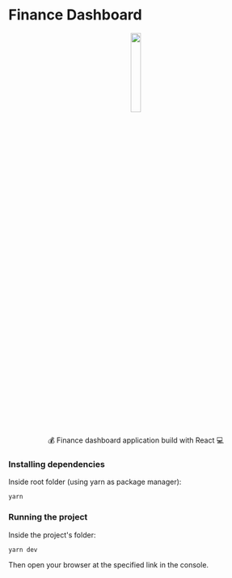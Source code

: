 # Finance Dashboard
<div align="center">
<img src="https://user-images.githubusercontent.com/42656077/176460070-dfe16a02-fac3-4136-89e4-f394cfa37054.gif" width="20%"/>
<p>💰 Finance dashboard application build with React 💻</p>
</div>

### Installing dependencies

Inside root folder (using yarn as package manager):
```
yarn
```

### Running the project

Inside the project's folder:
```
yarn dev
```
Then open your browser at the specified link in the console.
